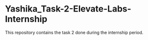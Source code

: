 # Yashika_Task-2-Elevate-Labs-Internship
This repository contains the task 2 done during the internship period.
